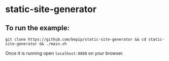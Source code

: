 # static-site-generator

## To run the example:
```
git clone https://github.com/bepip/static-site-generator && cd static-site-generator && ./main.sh
```
Once it is running open ```localhost:8888``` on your browser.